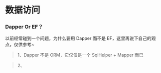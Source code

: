 # 数据访问

### Dapper Or EF？

以前经常碰到一个问题，为什么要用 Dapper 而不是 EF，这里再说下自己的观点，仅供参考~

> 1、Dapper 不是 ORM，它仅仅是一个 SqlHelper + Mapper 而已

> 2、
